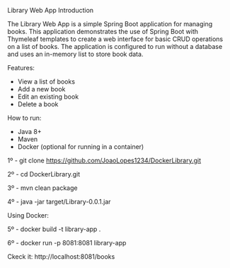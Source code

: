 Library Web App
Introduction 

The Library Web App is a simple Spring Boot application for managing books. This application demonstrates the use of Spring Boot with Thymeleaf templates to create a web interface for basic CRUD operations on a list of books. The application is configured to run without a database and uses an in-memory list to store book data.

Features:
- View a list of books
- Add a new book
- Edit an existing book
- Delete a book

How to run:
 - Java 8+
 - Maven
 - Docker (optional for running in a container)

1º - git clone https://github.com/JoaoLopes1234/DockerLibrary.git

2º - cd DockerLibrary.git

3º - mvn clean package

4º - java -jar target/Library-0.0.1.jar

Using Docker:

5º - docker build -t library-app .

6º - docker run -p 8081:8081 library-app

Ckeck it: http://localhost:8081/books
